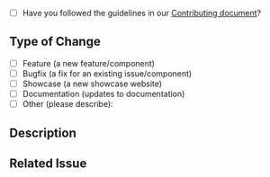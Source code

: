 - [ ] Have you followed the guidelines in our [Contributing document](./CONTRIBUTING.md)?

## Type of Change

- [ ] Feature (a new feature/component)
- [ ] Bugfix (a fix for an existing issue/component)
- [ ] Showcase (a new showcase website)
- [ ] Documentation (updates to documentation)
- [ ] Other (please describe):

## Description

<!-- Describe your changes in detail -->

## Related Issue

<!-- If fixing a bug or implementing a feature, please link the related issue here if one exists. -->

<!-- You can erase any parts of this template not applicable to your Pull Request. -->
